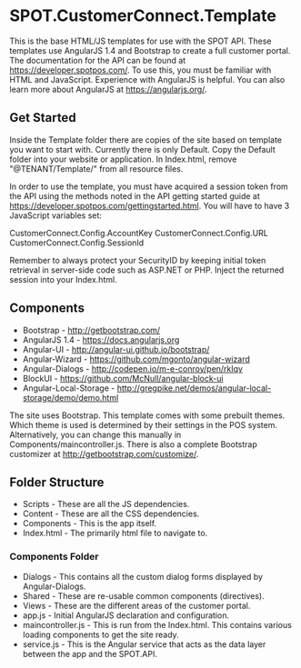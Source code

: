 # SPOT.CustomerConnect.Template

This is the base HTML/JS templates for use with the SPOT API. These templates use AngularJS 1.4 and Bootstrap to create a full customer portal. The documentation for the API can be found at https://developer.spotpos.com/. To use this, you must be familiar with HTML and JavaScript. Experience with AngularJS is helpful. You can also learn more about AngularJS at https://angularjs.org/.

## Get Started ##
Inside the Template folder there are copies of the site based on template you want to start with. Currently there is only Default. Copy the Default folder into your website or application. In Index.html, remove "@TENANT/Template/" from all resource files.

In order to use the template, you must have acquired a session token from the API using the methods noted in the API getting started guide at https://developer.spotpos.com/gettingstarted.html. You will have to have 3 JavaScript variables set:

CustomerConnect.Config.AccountKey
CustomerConnect.Config.URL
CustomerConnect.Config.SessionId

Remember to always protect your SecurityID by keeping initial token retrieval in server-side code such as ASP.NET or PHP. Inject the returned session into your Index.html.

## Components ##
* Bootstrap - http://getbootstrap.com/
* AngularJS 1.4 - https://docs.angularjs.org
* Angular-UI - http://angular-ui.github.io/bootstrap/
* Angular-Wizard - https://github.com/mgonto/angular-wizard
* Angular-Dialogs - http://codepen.io/m-e-conroy/pen/rkIqv
* BlockUI - https://github.com/McNull/angular-block-ui
* Angular-Local-Storage - http://gregpike.net/demos/angular-local-storage/demo/demo.html

The site uses Bootstrap. This template comes with some prebuilt themes. Which theme is used is determined by their settings in the POS system. Alternatively, you can change this manually in Components/maincontroller.js. There is also a complete Bootstrap customizer at http://getbootstrap.com/customize/. 

## Folder Structure ##
* Scripts - These are all the JS dependencies.
* Content - These are all the CSS dependencies.
* Components - This is the app itself.
* Index.html - The primarily html file to navigate to.

### Components Folder ###
* Dialogs - This contains all the custom dialog forms displayed by Angular-Dialogs.
* Shared - These are re-usable common components (directives).
* Views - These are the different areas of the customer portal.
* app.js - Initial AngularJS declaration and configuration.
* maincontroller.js - This is run from the Index.html. This contains various loading components to get the site ready.
* service.js - This is the Angular service that acts as the data layer between the app and the SPOT.API.
